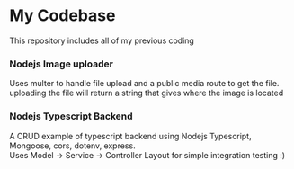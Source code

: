 # My Codebase
This repository includes all of my previous coding

### Nodejs Image uploader
Uses multer to handle file upload and a public media route to get the file.\
uploading the file will return a string that gives where the image is located

### Nodejs Typescript Backend
A CRUD example of typescript backend using Nodejs Typescript, Mongoose, cors, dotenv, express.\
Uses Model -> Service -> Controller Layout for simple integration testing :)
